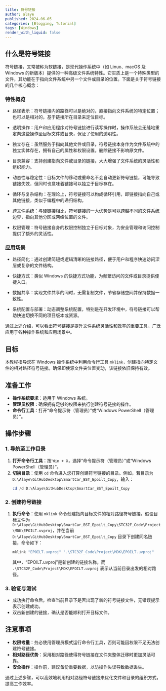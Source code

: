 ```yaml
---
title: 符号链接
author: alaye
published: 2024-06-05
categories: [Blogging, Tutorial]
tags: [Windows]
render_with_liquid: false
---
```


## 什么是符号链接

符号链接，又常被称为软链接，是现代操作系统中（如 Linux、macOS 及 Windows 的新版本）提供的一种高级文件系统特性。它实质上是一个特殊类型的文件，其功能在于指向文件系统中另一个文件或目录的位置。下面是关于符号链接的几个核心概念：

### 特性概览

* 路径表示：符号链接内的路径可以是绝对的，直接指向文件系统的特定位置；也可以是相对的，基于链接所在目录来定位目标。

* 透明操作：用户和应用程序对符号链接进行读写操作时，操作系统会无缝地重定向这些操作至目标文件或目录，保证了使用的透明性。

* 独立存在：虽然服务于指向其他文件或目录，符号链接本身作为文件系统中的独立实体存在，拥有自己的属性和权限设置。删除链接不影响原文件。

* 目录兼容：支持创建指向文件或目录的链接，大大增强了文件系统的灵活性和组织能力。

* 动态性与稳定性：目标文件的移动或重命名不会自动更新符号链接，可能导致链接失效，但同时也意味着链接可以独立于目标存在。

* 循环与复杂结构：在理论上，符号链接可以构成循环引用，即链接指向自己或其他链接，类似于编程中的递归结构。

* 跨文件系统：与硬链接相比，符号链接的一大优势是可以跨越不同的文件系统边界，指向其他分区或网络位置的文件。

* 权限管理：符号链接自身的权限控制独立于目标对象，为安全管理和访问控制提供了额外的灵活性。

### 应用场景

* 路径简化：通过创建简短或逻辑清晰的链接路径，便于用户和程序快速访问深层或复杂的文件结构。

* 快捷方式：类似 Windows 的快捷方式功能，为频繁访问的文件或目录提供便捷入口。

* 数据共享：实现文件共享的同时，无需复制文件，节省存储空间并保持数据一致性。

* 系统配置与部署：动态调整系统配置，特别是在开发环境中，符号链接可以帮助快速切换不同的项目版本或资源。

通过上述介绍，可以看出符号链接是提升文件系统灵活性和效率的重要工具，广泛应用于各种操作系统和应用场景中。

## 目标

本教程指导您在 Windows 操作系统中利用命令行工具 `mklink`，创建指向特定文件的相对路径符号链接。确保即使源文件夹位置变动，该链接依旧保持有效。

## 准备工作

- **操作系统要求**：适用于 Windows 系统。
- **管理员权限**：确保拥有足够的权限来执行创建符号链接的操作。
- **命令行工具**：打开“命令提示符（管理员）”或“Windows PowerShell（管理员）”。

## 操作步骤

### 1. 导航至工作目录

1. **打开命令行工具**：按 `Win + X`，选择“命令提示符（管理员）”或“Windows PowerShell（管理员）”。
2. **切换目录**：使用 `cd` 命令进入您打算创建符号链接的目录。例如，若目录为 `D:\Alaye\GitHubDesktop\SmartCar_BST_Epoilt_Copy`，输入：
   ```powershell
   cd /d D:\Alaye\GitHubDesktop\SmartCar_BST_Epoilt_Copy
   ```

### 2. 创建符号链接

1. **执行命令**：使用 `mklink` 命令创建指向目标文件的相对路径符号链接。假设目标文件为 `D:\Alaye\GitHubDesktop\SmartCar_BST_Epoilt_Copy\STC32F_Code\Project\MDK\EPOILT.uvproj`，并在当前 `D:\Alaye\GitHubDesktop\SmartCar_BST_Epoilt_Copy` 目录下创建同名链接，命令如下：
   ```powershell
   mklink "EPOILT.uvproj" ".\STC32F_Code\Project\MDK\EPOILT.uvproj"
   ```

   其中，“EPOILT.uvproj”是新创建的链接名称，而 `.\STC32F_Code\Project\MDK\EPOILT.uvproj` 表示从当前目录出发的相对路径。

### 3. 验证与测试

- 成功执行命令后，检查当前目录下是否出现了新的符号链接文件，无错误提示表示创建成功。
- 双击新创建的链接，确认是否能顺利打开目标文件。

## 注意事项

- **权限考量**：务必使用管理员模式运行命令行工具，否则可能因权限不足无法创建符号链接。
- **相对路径优势**：采用相对路径使得符号链接在文件夹整体迁移时更加灵活可靠。
- **安全操作**：操作前，建议备份重要数据，以防操作失误导致数据丢失。

通过上述步骤，可以高效地利用相对路径符号链接来优化文件和目录的组织方式，提高工作效率。